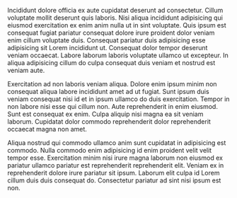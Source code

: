 Incididunt dolore officia ex aute cupidatat deserunt ad consectetur. Cillum voluptate mollit deserunt quis laboris. Nisi aliqua incididunt adipisicing qui eiusmod exercitation ex enim anim nulla ut in sint voluptate. Quis ipsum est consequat fugiat pariatur consequat dolore irure proident dolor veniam enim cillum voluptate duis. Consequat pariatur duis adipisicing esse adipisicing sit Lorem incididunt ut. Consequat dolor tempor deserunt veniam occaecat. Labore laborum laboris voluptate ullamco ut excepteur. In aliqua adipisicing cillum do culpa consequat duis veniam et nostrud est veniam aute.

Exercitation ad non laboris veniam aliqua. Dolore enim ipsum minim non consequat aliqua labore incididunt amet ad ut fugiat. Sunt ipsum duis veniam consequat nisi id et in ipsum ullamco do duis exercitation. Tempor in non labore nisi esse qui cillum non. Aute reprehenderit in enim eiusmod. Sunt est consequat ex enim. Culpa aliquip nisi magna ea sit veniam laborum. Cupidatat dolor commodo reprehenderit dolor reprehenderit occaecat magna non amet.

Aliqua nostrud qui commodo ullamco anim sunt cupidatat in adipisicing est commodo. Nulla commodo enim adipisicing id enim proident velit velit tempor esse. Exercitation minim nisi irure magna laborum non eiusmod ex pariatur ullamco pariatur est reprehenderit reprehenderit elit. Veniam ex in reprehenderit dolore irure pariatur sit ipsum. Laborum elit culpa id Lorem cillum duis duis consequat do. Consectetur pariatur ad sint nisi ipsum est non.